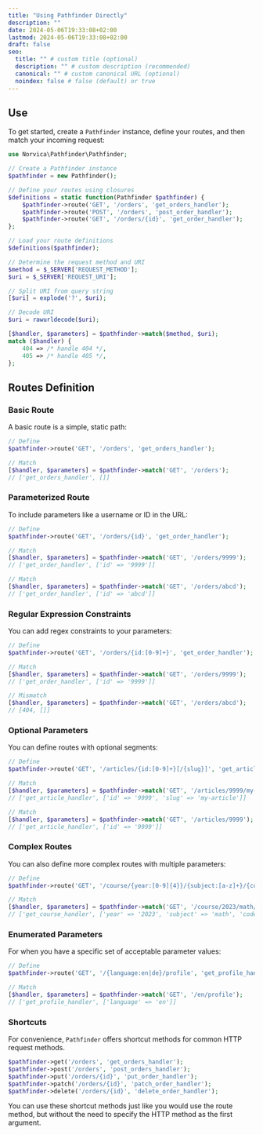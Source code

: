 ```yaml
---
title: "Using Pathfinder Directly"
description: ""
date: 2024-05-06T19:33:08+02:00
lastmod: 2024-05-06T19:33:08+02:00
draft: false
seo:
  title: "" # custom title (optional)
  description: "" # custom description (recommended)
  canonical: "" # custom canonical URL (optional)
  noindex: false # false (default) or true
---
```


## Use

To get started, create a `Pathfinder` instance, define your routes, and then match your incoming request:

```php
use Norvica\Pathfinder\Pathfinder;

// Create a Pathfinder instance
$pathfinder = new Pathfinder();

// Define your routes using closures
$definitions = static function(Pathfinder $pathfinder) {
    $pathfinder->route('GET', '/orders', 'get_orders_handler');
    $pathfinder->route('POST', '/orders', 'post_order_handler');
    $pathfinder->route('GET', '/orders/{id}', 'get_order_handler');
};

// Load your route definitions
$definitions($pathfinder);

// Determine the request method and URI
$method = $_SERVER['REQUEST_METHOD'];
$uri = $_SERVER['REQUEST_URI'];

// Split URI from query string
[$uri] = explode('?', $uri);

// Decode URI
$uri = rawurldecode($uri);

[$handler, $parameters] = $pathfinder->match($method, $uri);
match ($handler) {
    404 => /* handle 404 */,
    405 => /* handle 405 */,
};
```

## Routes Definition

### Basic Route

A basic route is a simple, static path:

```php
// Define
$pathfinder->route('GET', '/orders', 'get_orders_handler');

// Match
[$handler, $parameters] = $pathfinder->match('GET', '/orders');
// ['get_orders_handler', []]
```

### Parameterized Route

To include parameters like a username or ID in the URL:

```php
// Define
$pathfinder->route('GET', '/orders/{id}', 'get_order_handler');

// Match
[$handler, $parameters] = $pathfinder->match('GET', '/orders/9999');
// ['get_order_handler', ['id' => '9999']]

// Match
[$handler, $parameters] = $pathfinder->match('GET', '/orders/abcd');
// ['get_order_handler', ['id' => 'abcd']]
```

### Regular Expression Constraints

You can add regex constraints to your parameters:

```php
// Define
$pathfinder->route('GET', '/orders/{id:[0-9]+}', 'get_order_handler');

// Match
[$handler, $parameters] = $pathfinder->match('GET', '/orders/9999');
// ['get_order_handler', ['id' => '9999']]

// Mismatch
[$handler, $parameters] = $pathfinder->match('GET', '/orders/abcd');
// [404, []]
```

### Optional Parameters

You can define routes with optional segments:

```php
// Define
$pathfinder->route('GET', '/articles/{id:[0-9]+}[/{slug}]', 'get_article_handler');

// Match
[$handler, $parameters] = $pathfinder->match('GET', '/articles/9999/my-article');
// ['get_article_handler', ['id' => '9999', 'slug' => 'my-article']]

// Match
[$handler, $parameters] = $pathfinder->match('GET', '/articles/9999');
// ['get_article_handler', ['id' => '9999']]
```

### Complex Routes

You can also define more complex routes with multiple parameters:

```php
// Define
$pathfinder->route('GET', '/course/{year:[0-9]{4}}/{subject:[a-z]+}/{code:[0-9a-f]{4}}', 'get_course_handler');

// Match
[$handler, $parameters] = $pathfinder->match('GET', '/course/2023/math/34cd');
// ['get_course_handler', ['year' => '2023', 'subject' => 'math', 'code' => '34cd']]
```

### Enumerated Parameters

For when you have a specific set of acceptable parameter values:

```php
// Define
$pathfinder->route('GET', '/{language:en|de}/profile', 'get_profile_handler');

// Match
[$handler, $parameters] = $pathfinder->match('GET', '/en/profile');
// ['get_profile_handler', ['language' => 'en']]
```

### Shortcuts

For convenience, `Pathfinder` offers shortcut methods for common HTTP request methods.

```php
$pathfinder->get('/orders', 'get_orders_handler');
$pathfinder->post('/orders', 'post_orders_handler');
$pathfinder->put('/orders/{id}', 'put_order_handler');
$pathfinder->patch('/orders/{id}', 'patch_order_handler');
$pathfinder->delete('/orders/{id}', 'delete_order_handler');
```

You can use these shortcut methods just like you would use the route method, but without the need to specify the HTTP
method as the first argument.
